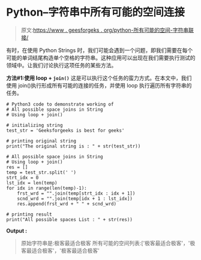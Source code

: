 # Python–字符串中所有可能的空间连接

> 原文:[https://www . geesforgeks . org/python-所有可能的空间-字符串联接/](https://www.geeksforgeeks.org/python-all-possible-space-joins-in-string/)

有时，在使用 Python Strings 时，我们可能会遇到一个问题，即我们需要在每个可能的单词结尾构造单个空格的字符串。这种应用可以出现在我们需要执行测试的领域中。让我们讨论执行这项任务的某些方法。

**方法#1:使用 loop + `join()`**
这是可以执行这个任务的蛮力方式。在本文中，我们使用 join()执行形成所有可能的连接的任务，并使用 loop 执行遍历所有字符串的任务。

```
# Python3 code to demonstrate working of 
# All possible space joins in String
# Using loop + join()

# initializing string
test_str = 'Geeksforgeeks is best for geeks'

# printing original string
print("The original string is : " + str(test_str))

# All possible space joins in String
# Using loop + join()
res = []
temp = test_str.split(' ')             
strt_idx = 0
lst_idx = len(temp)
for idx in range(len(temp)-1):       
    frst_wrd = "".join(temp[strt_idx : idx + 1])   
    scnd_wrd = "".join(temp[idx + 1 : lst_idx])
    res.append(frst_wrd + " " + scnd_wrd)

# printing result 
print("All possible spaces List : " + str(res)) 
```

**Output :**

> 原始字符串是:极客最适合极客
> 所有可能的空间列表:['极客最适合极客'，'极客最适合极客'，'极客最适合极客'